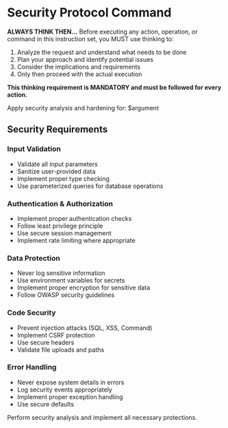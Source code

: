 # Security Protocol Command

**ALWAYS THINK THEN...** Before executing any action, operation, or command in this instruction set, you MUST use thinking to:
1. Analyze the request and understand what needs to be done
2. Plan your approach and identify potential issues
3. Consider the implications and requirements
4. Only then proceed with the actual execution

**This thinking requirement is MANDATORY and must be followed for every action.**


Apply security analysis and hardening for: $argument

## Security Requirements

### Input Validation
- Validate all input parameters
- Sanitize user-provided data
- Implement proper type checking
- Use parameterized queries for database operations

### Authentication & Authorization
- Implement proper authentication checks
- Follow least privilege principle
- Use secure session management
- Implement rate limiting where appropriate

### Data Protection
- Never log sensitive information
- Use environment variables for secrets
- Implement proper encryption for sensitive data
- Follow OWASP security guidelines

### Code Security
- Prevent injection attacks (SQL, XSS, Command)
- Implement CSRF protection
- Use secure headers
- Validate file uploads and paths

### Error Handling
- Never expose system details in errors
- Log security events appropriately
- Implement proper exception handling
- Use secure defaults

Perform security analysis and implement all necessary protections.